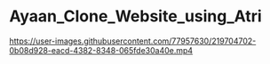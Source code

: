 # Ayaan_Clone_Website_using_Atri

https://user-images.githubusercontent.com/77957630/219704702-0b08d928-eacd-4382-8348-065fde30a40e.mp4
